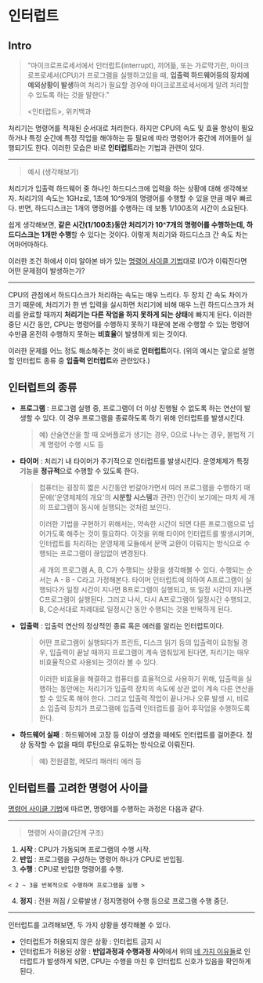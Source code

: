 # 인터럽트

## Intro

> "마이크로프로세서에서 인터럽트(interrupt), 끼어듦, 또는 가로막기란, 마이크로프로세서(CPU)가 프로그램을 실행하고있을 때, **입출력 하드웨어등의 장치에 예외상황이 발생**하여 처리가 필요할 경우에 마이크로프로세서에게 알려 처리할 수 있도록 하는 것을 말한다." 
> 
> <인터럽트>, 위키백과

처리기는 명령어를 적재된 순서대로 처리한다. 하지만 CPU의 속도 및 효율 향상이 필요하거나 특정 순간에 특정 작업을 해야하는 등 필요에 따라 명령어가 중간에 끼어들어 실행되기도 한다. 이러한 모습은 바로 **인터럽트**라는 기법과 관련이 있다.

*****
> 예시 (생각해보기)
> 
  처리기가 입출력 하드웨어 중 하나인 하드디스크에 입력을 하는 상황에 대해 생각해보자. 처리기의 속도는 1GHz로, 1초에 10^9개의 명령어를 수행할 수 있을 만큼 매우 빠르다. 반면, 하드디스크는 1개의 명령어를 수행하는 데 보통 1/100초의 시간이 소요된다. 
  
  쉽게 생각해보면, **같은 시간(1/100초)동안 처리기가 10^7개의 명령어를 수행하는데, 하드디스크는 1개만 수행**할 수 있다는 것이다. 이렇게 처리기와 하드디스크 간 속도 차는 어마어마하다.
  
  이러한 조건 하에서 이미 알아본 바가 있는 [명령어 사이클 기법](https://github.com/kmkim2689/CS/blob/main/OS/%EB%AA%85%EB%A0%B9%EC%96%B4%20%EC%82%AC%EC%9D%B4%ED%81%B4.md)대로 I/O가 이뤄진다면 어떤 문제점이 발생하는가?
*****

   CPU의 관점에서 하드디스크가 처리하는 속도는 매우 느리다. 두 장치 간 속도 차이가 크기 때문에, 처리기가 한 번 입력을 실시하면 처리기에 비해 매우 느린 하드디스크가 처리를 완료할 때까지 **처리기는 다른 작업을 하지 못하게 되는 상태**에 빠지게 된다. 이러한 중단 시간 동안, CPU는 명령어를 수행하지 못하기 때문에 본래 수행할 수 있는 명령어 수만큼 온전히 수행하지 못하는 **비효율**이 발생하게 되는 것이다.
   
   이러한 문제를 어느 정도 해소해주는 것이 바로 **인터럽트**이다. (위의 예시는 앞으로 설명할 인터럽트 종류 중 **입출력 인터럽트**와 관련있다.)
   
   
## 인터럽트의 종류

 * **프로그램** : 프로그램 실행 중, 프로그램이 더 이상 진행될 수 없도록 하는 연산이 발생할 수 있다. 이 경우 프로그램을 종료하도록 하기 위해 인터럽트를 발생시킨다.
 
   > 예) 산술연산을 할 때 오버플로가 생기는 경우, 0으로 나누는 경우, 불법적 기계 명령어 수행 시도 등
   
 * **타이머** : 처리기 내 타이머가 주기적으로 인터럽트를 발생시킨다. 운영체제가 특정 기능을 **정규적**으로 수행할 수 있도록 한다.
 
   > 컴퓨터는 굉장히 짧은 시간동안 번갈아가면서 여러 프로그램을 수행하기 때문에('운영체제의 개요'의 **시분할 시스템**과 관련) 인간이 보기에는 마치 세 개의 프로그램이 동시에 실행되는 것처럼 보인다.
   > 
   > 이러한 기법을 구현하기 위해서는, 약속한 시간이 되면 다른 프로그램으로 넘어가도록 해주는 것이 필요하다. 이것을 위해 타이머 인터럽트를 발생시키며, 인터럽트를 처리하는 운영체제 모듈에서 문맥 교환이 이뤄지는 방식으로 수행되는 프로그램이 끊임없이 변경된다.
   > 
   > 세 개의 프로그램 A, B, C가 수행되는 상황을 생각해볼 수 있다. 수행되는 순서는 A - B - C라고 가정해본다. 타이머 인터럽트에 의하여 A프로그램이 실행되다가 일정 시간이 지나면 B프로그램이 실행되고, 또 일정 시간이 지나면 C프로그램이 실행된다. 그러고 나서, 다시 A프로그램이 일정시간 수행되고, B, C순서대로 차례대로 일정시간 동안 수행되는 것을 반복하게 된다.

 * **입출력** : 입출력 연산의 정상적인 종료 혹은 에러를 알리는 인터럽트이다.
 
   > 어떤 프로그램이 실행되다가 프린트, 디스크 읽기 등의 입출력이 요청될 경우, 입출력이 끝날 때까지 프로그램이 계속 멈춰있게 된다면, 처리기는 매우 비효율적으로 사용되는 것이라 볼 수 있다.
   > 
   > 이러한 비효율을 해결하고 컴퓨터를 효율적으로 사용하기 위해, 입출력을 실행하는 동안에는 처리기가 입출력 장치의 속도에 상관 없이 계속 다른 연산을 할 수 있도록 해야 한다. 그리고 입출력 작업이 끝나거나 오류 발생 시, 비로소 입출력 장치가 프로그램에 입출력 인터럽트를 걸어 후작업을 수행하도록 한다.

 * **하드웨어 실패** : 하드웨어에 고장 등 이상이 생겼을 때에도 인터럽트를 걸어준다. 정상 동작할 수 없을 때의 루틴으로 유도하는 방식으로 이뤄진다.

   > 예) 전원결함, 메모리 패러티 에러 등

## 인터럽트를 고려한 명령어 사이클

[명령어 사이클 기법](https://github.com/kmkim2689/CS/blob/main/OS/%EB%AA%85%EB%A0%B9%EC%96%B4%20%EC%82%AC%EC%9D%B4%ED%81%B4.md)에 따르면, 명령어를 수행하는 과정은 다음과 같다.

*****
  > 명령어 사이클(2단계 구조)

  1. **시작** : CPU가 가동되며 프로그램의 수행 시작.
  2. **반입** : 프로그램을 구성하는 명령어 하나가 CPU로 반입됨.
  3. **수행** : CPU로 반입한 명령어를 수행.
  
    < 2 ~ 3을 반복적으로 수행하며 프로그램을 실행 >
  
  4. **정지** : 전원 꺼짐 / 오류발생 / 정지명령어 수행 등으로 프로그램 수행 중단.

*****

인터럽트를 고려해보면, 두 가지 상황을 생각해볼 수 있다.
  * 인터럽트가 허용되지 않은 상황 : 인터럽트 금지 시
  * 인터럽트가 허용된 상황 : **반입과정과 수행과정 사이**에서 위의 [네 가지 이유들]()로 인터럽트가 발생하게 되면, CPU는 수행을 마친 후 인터럽트 신호가 있음을 확인하게 된다.
